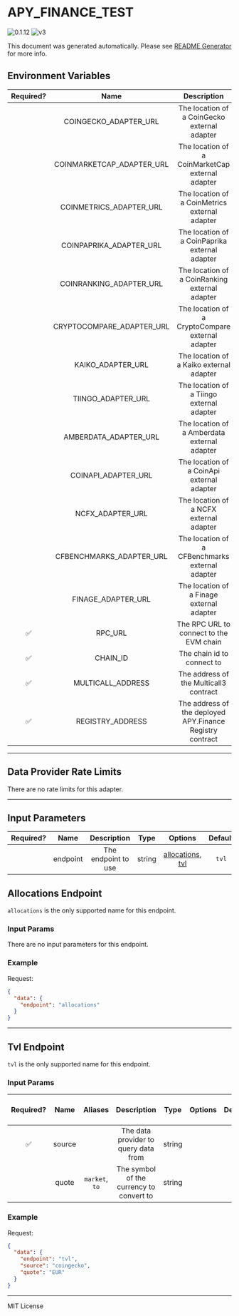 # APY_FINANCE_TEST

![0.1.12](https://img.shields.io/github/package-json/v/smartcontractkit/external-adapters-js?filename=packages/composites/apy-finance-test/package.json) ![v3](https://img.shields.io/badge/framework%20version-v3-blueviolet)

This document was generated automatically. Please see [README Generator](../../scripts#readme-generator) for more info.

## Environment Variables

| Required? |           Name            |                        Description                        |  Type  | Options |                   Default                    |
| :-------: | :-----------------------: | :-------------------------------------------------------: | :----: | :-----: | :------------------------------------------: |
|           |   COINGECKO_ADAPTER_URL   |       The location of a CoinGecko external adapter        | string |         |                                              |
|           | COINMARKETCAP_ADAPTER_URL |     The location of a CoinMarketCap external adapter      | string |         |                                              |
|           |  COINMETRICS_ADAPTER_URL  |      The location of a CoinMetrics external adapter       | string |         |                                              |
|           |  COINPAPRIKA_ADAPTER_URL  |      The location of a CoinPaprika external adapter       | string |         |                                              |
|           |  COINRANKING_ADAPTER_URL  |      The location of a CoinRanking external adapter       | string |         |                                              |
|           | CRYPTOCOMPARE_ADAPTER_URL |     The location of a CryptoCompare external adapter      | string |         |                                              |
|           |     KAIKO_ADAPTER_URL     |         The location of a Kaiko external adapter          | string |         |                                              |
|           |    TIINGO_ADAPTER_URL     |         The location of a Tiingo external adapter         | string |         |                                              |
|           |   AMBERDATA_ADAPTER_URL   |       The location of a Amberdata external adapter        | string |         |                                              |
|           |    COINAPI_ADAPTER_URL    |        The location of a CoinApi external adapter         | string |         |                                              |
|           |     NCFX_ADAPTER_URL      |          The location of a NCFX external adapter          | string |         |                                              |
|           | CFBENCHMARKS_ADAPTER_URL  |      The location of a CFBenchmarks external adapter      | string |         |                                              |
|           |    FINAGE_ADAPTER_URL     |         The location of a Finage external adapter         | string |         |                                              |
|    ✅     |          RPC_URL          |          The RPC URL to connect to the EVM chain          | string |         |                                              |
|    ✅     |         CHAIN_ID          |                The chain id to connect to                 | number |         |                     `1`                      |
|    ✅     |     MULTICALL_ADDRESS     |          The address of the Multicall3 contract           | string |         | `0xcA11bde05977b3631167028862bE2a173976CA11` |
|    ✅     |     REGISTRY_ADDRESS      | The address of the deployed APY.Finance Registry contract | string |         |                                              |

---

## Data Provider Rate Limits

There are no rate limits for this adapter.

---

## Input Parameters

| Required? |   Name   |     Description     |  Type  |                          Options                           | Default |
| :-------: | :------: | :-----------------: | :----: | :--------------------------------------------------------: | :-----: |
|           | endpoint | The endpoint to use | string | [allocations](#allocations-endpoint), [tvl](#tvl-endpoint) |  `tvl`  |

## Allocations Endpoint

`allocations` is the only supported name for this endpoint.

### Input Params

There are no input parameters for this endpoint.

### Example

Request:

```json
{
  "data": {
    "endpoint": "allocations"
  }
}
```

---

## Tvl Endpoint

`tvl` is the only supported name for this endpoint.

### Input Params

| Required? |  Name  |    Aliases     |               Description                |  Type  | Options | Default | Depends On | Not Valid With |
| :-------: | :----: | :------------: | :--------------------------------------: | :----: | :-----: | :-----: | :--------: | :------------: |
|    ✅     | source |                |   The data provider to query data from   | string |         |         |            |                |
|           | quote  | `market`, `to` | The symbol of the currency to convert to | string |         |         |            |                |

### Example

Request:

```json
{
  "data": {
    "endpoint": "tvl",
    "source": "coingecko",
    "quote": "EUR"
  }
}
```

---

MIT License
